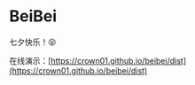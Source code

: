 # BeiBei

七夕快乐！😝

在线演示：[https://crown01.github.io/beibei/dist](https://crown01.github.io/beibei/dist)
